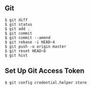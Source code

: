 ## Git
    $ git diff
    $ git status
    $ git add .
    $ git commit
    $ git commit --amend
    $ git rebase -i HEAD~4
    $ git push -u origin master
    $ git reset HEAD~8
    $ git hist

## Set Up Git Access Token
    $ git config credential.helper store
